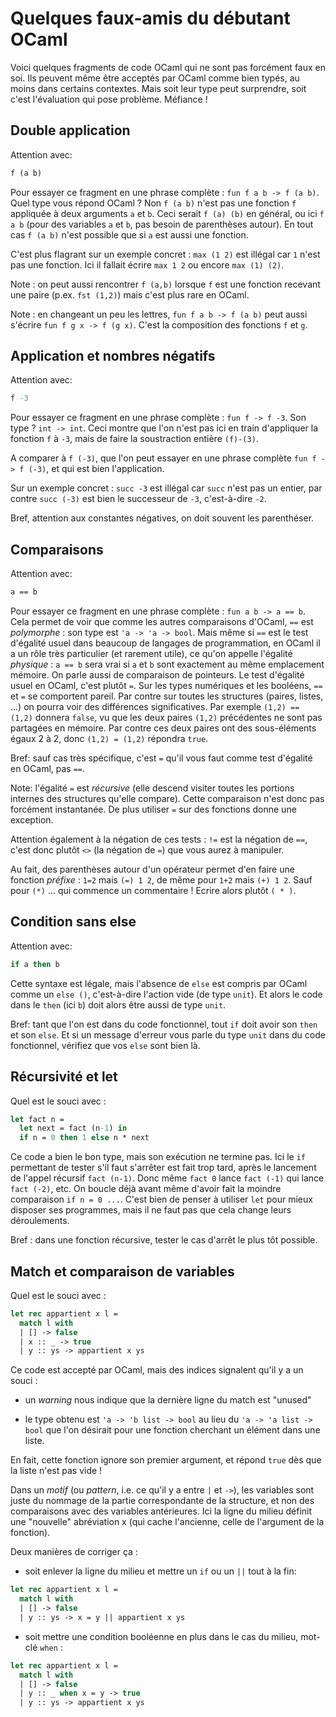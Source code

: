 Quelques faux-amis du débutant OCaml
====================================

Voici quelques fragments de code OCaml qui ne sont pas forcément faux
en soi. Ils peuvent même être acceptés par OCaml comme bien typés, au
moins dans certains contextes. Mais soit leur type peut surprendre,
soit c'est l'évaluation qui pose problème. Méfiance !

## Double application

Attention avec:
```ocaml
f (a b)
```

Pour essayer ce fragment en une phrase complète : `fun f a b -> f (a b)`.
Quel type vous répond OCaml ? Non `f (a b)` n'est pas une fonction `f`
appliquée à deux arguments `a` et `b`. Ceci serait `f (a) (b)` en général,
ou ici `f a b` (pour des variables `a` et `b`, pas besoin de parenthèses
autour). En tout cas `f (a b)` n'est possible que si `a` est aussi une fonction. 

C'est plus flagrant sur un exemple concret : `max (1 2)` est illégal car `1`
n'est pas une fonction. Ici il fallait écrire `max 1 2` ou encore `max (1) (2)`.

Note : on peut aussi rencontrer `f (a,b)` lorsque `f` est une fonction
recevant une paire (p.ex. `fst (1,2)`) mais c'est plus rare en OCaml.

Note : en changeant un peu les lettres, `fun f a b -> f (a b)` peut aussi
s'écrire `fun f g x -> f (g x)`. C'est la composition des fonctions `f` et `g`.


## Application et nombres négatifs

Attention avec:
```ocaml
f -3
```

Pour essayer ce fragment en une phrase complète : `fun f -> f -3`.
Son type ? `int -> int`. Ceci montre que l'on n'est pas ici en train d'appliquer
la fonction `f` à `-3`, mais de faire la soustraction entière `(f)-(3)`.

A comparer à `f (-3)`, que l'on peut essayer en une phrase complète `fun f -> f (-3)`,
et qui est bien l'application.

Sur un exemple concret : `succ -3` est illégal car `succ` n'est pas un entier,
par contre `succ (-3)` est bien le successeur de `-3`, c'est-à-dire `-2`.

Bref, attention aux constantes négatives, on doit souvent les parenthéser.


## Comparaisons

Attention avec:
```ocaml
a == b
```

Pour essayer ce fragment en une phrase complète : `fun a b -> a == b`.
Cela permet de voir que comme les autres comparaisons d'OCaml, `==`
est *polymorphe* : son type est `'a -> 'a -> bool`. Mais même si `==`
est le test d'égalité usuel dans beaucoup de langages de
programmation, en OCaml il a un rôle très particulier (et rarement
utile), ce qu'on appelle l'égalité *physique* : `a == b` sera vrai si
`a` et `b` sont exactement au même emplacement mémoire. On parle aussi
de comparaison de pointeurs. Le test d'égalité usuel en OCaml, c'est
plutôt `=`. Sur les types numériques et les booléens, `==` et `=` se
comportent pareil. Par contre sur toutes les structures (paires,
listes, ...)  on pourra voir des différences significatives. Par
exemple `(1,2) == (1,2)` donnera `false`, vu que les deux paires
`(1,2)` précédentes ne sont pas partagées en mémoire. Par contre ces
deux paires ont des sous-éléments égaux 2 à 2, donc `(1,2) = (1,2)`
répondra `true`.

Bref: sauf cas très spécifique, c'est `=` qu'il vous faut comme test d'égalité
en OCaml, pas `==`.

Note: l'égalité `=` est *récursive* (elle descend visiter toutes les portions
internes des structures qu'elle compare). Cette comparaison n'est donc pas forcément
instantanée. De plus utiliser `=` sur des fonctions donne une exception.

Attention également à la négation de ces tests : `!=` est la négation de `==`, c'est
donc plutôt `<>` (la négation de `=`) que vous aurez à manipuler.

Au fait, des parenthèses autour d'un opérateur permet d'en faire une fonction *préfixe* : 
`1=2` mais `(=) 1 2`, de même pour `1+2` mais `(+) 1 2`. 
Sauf pour `(*)` ... qui commence un commentaire ! Ecrire alors plutôt `( * )`.

## Condition sans else

Attention avec:
```ocaml
if a then b
```

Cette syntaxe est légale, mais l'absence de `else` est compris par OCaml comme
un `else ()`, c'est-à-dire l'action vide (de type `unit`). Et alors le code
dans le `then` (ici `b`) doit alors être aussi de type `unit`.

Bref: tant que l'on est dans du code fonctionnel, tout `if` doit avoir son `then`
et son `else`. Et si un message d'erreur vous parle du type `unit` dans du code
fonctionnel, vérifiez que vos `else` sont bien là.


## Récursivité et let

Quel est le souci avec :
```ocaml
let fact n =
  let next = fact (n-1) in
  if n = 0 then 1 else n * next
```

Ce code a bien le bon type, mais son exécution ne termine pas. 
Ici le `if` permettant de tester s'il faut s'arrêter est fait trop tard,
après le lancement de l'appel récursif `fact (n-1)`. Donc même `fact 0`
lance `fact (-1)` qui lance `fact (-2)`, etc. On boucle déjà avant même
d'avoir fait la moindre comparaison `if n = 0 ...`.
C'est bien de penser à utiliser `let` pour mieux disposer ses programmes, 
mais il ne faut pas que cela change leurs déroulements.

Bref : dans une fonction récursive, tester le cas d'arrêt le plus tôt possible.

## Match et comparaison de variables

Quel est le souci avec :
```ocaml
let rec appartient x l =
  match l with
  | [] -> false
  | x :: _ -> true
  | y :: ys -> appartient x ys
```

Ce code est accepté par OCaml, mais des indices signalent qu'il y a un souci :

 - un *warning* nous indique que la dernière ligne du match est "unused"
 
 - le type obtenu est `'a -> 'b list -> bool` au lieu du `'a -> 'a list -> bool`
   que l'on désirait pour une fonction cherchant un élément dans une liste.

En fait, cette fonction ignore son premier argument, et répond `true` dès
que la liste n'est pas vide !

Dans un *motif* (ou *pattern*, i.e. ce qu'il y a entre `|` et `->`), les variables
sont juste du nommage de la partie correspondante de la structure, et non
des comparaisons avec des variables antérieures. Ici la ligne du milieu définit
une "nouvelle" abréviation x (qui cache l'ancienne, celle de l'argument de la fonction).

Deux manières de corriger ça :
 
  - soit enlever la ligne du milieu et mettre un `if` ou un `||` tout à la fin:

```ocaml
let rec appartient x l =
  match l with
  | [] -> false
  | y :: ys -> x = y || appartient x ys
```
  
  - soit mettre une condition booléenne en plus dans le cas du milieu, mot-clé `when` :

```ocaml
let rec appartient x l =
  match l with
  | [] -> false
  | y :: _ when x = y -> true
  | y :: ys -> appartient x ys
```
